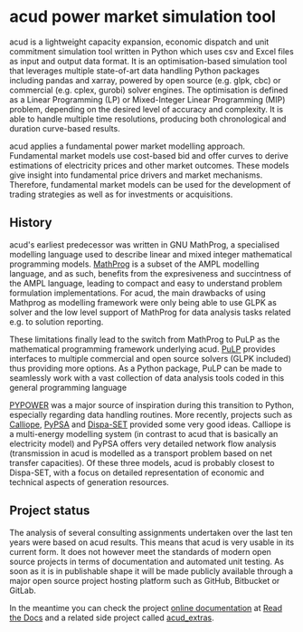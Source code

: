 # acud power market simulation tool

acud is a lightweight capacity expansion, economic dispatch and unit commitment simulation
tool written in Python which uses csv and Excel files as input and output data format.
It is an optimisation-based simulation tool that leverages multiple state-of-art data handling
Python packages including pandas and xarray, powered by open source (e.g. glpk, cbc) or 
commercial (e.g. cplex, gurobi) solver engines. The optimisation is defined as a 
Linear Programming (LP) or Mixed-Integer Linear Programming (MIP) problem, depending on the 
desired level of accuracy and complexity. It is able to handle multiple time resolutions,
producing both chronological and duration curve-based results.

acud applies a fundamental power market modelling approach. Fundamental market models use cost-based 
bid and offer curves to derive estimations of electricity prices and other market outcomes. These models
give insight into fundamental price drivers and market mechanisms. Therefore, fundamental market models
can be used for the development of trading strategies as well as for investments or acquisitions.

## History

acud's earliest predecessor was written in GNU MathProg, a specialised modelling language used to
describe linear and mixed integer mathematical programming models.
[MathProg](https://www.gnu.org/software/glpk/glpk.html) is a subset of
the AMPL modelling language, and as such, benefits from the expresiveness and 
succintness of the AMPL language, leading to compact and easy to understand
problem formulation implementations. For acud, the main drawbacks of using Mathprog as modelling framework
were only being able to use GLPK as solver and the low level support of MathProg for
data analysis tasks related e.g. to solution reporting.

These limitations finally lead to the switch from MathProg to PuLP as the mathematical programming framework
underlying acud. [PuLP](https://www.coin-or.org/PuLP/) provides interfaces to multiple commercial and open 
source solvers (GLPK included) thus providing more options. As a Python package, PuLP can be made to seamlessly
work with a vast collection of data analysis tools coded in this general programming language

[PYPOWER](https://github.com/rwl/PYPOWER) was a major source of inspiration during this transition to Python,
especially regarding data handling routines. More recently, projects such as
[Calliope](https://www.callio.pe/), [PyPSA](https://pypsa.org/) and [Dispa-SET](http://www.dispaset.eu)
provided some very good ideas. Calliope is a multi-energy modelling system (in contrast to acud that is
basically an electricity model) and PyPSA offers very detailed network flow analysis (transmission in acud
is modelled as a transport problem based on net transfer capacities). Of these three models, acud is probably
closest to Dispa-SET, with a focus on detailed representation of economic and technical aspects of generation resources.  

## Project status

The analysis of several consulting assignments undertaken over the last ten years were based on acud results.
This means that acud is very usable in its current form. It does not however meet the standards of modern
open source projects in terms of documentation and automated unit testing. As soon as it is in publishable shape
it will be made publicly available through a major open source project hosting platform such as GitHub, Bitbucket or GitLab.

In the meantime you can check the project [online documentation](https://acud.readthedocs.io/en/latest/) at
[Read the Docs](https://acud.rtfd.io) and a related side project called
[acud_extras](https://bitbucket.org/qheuristics/acud_extras).
